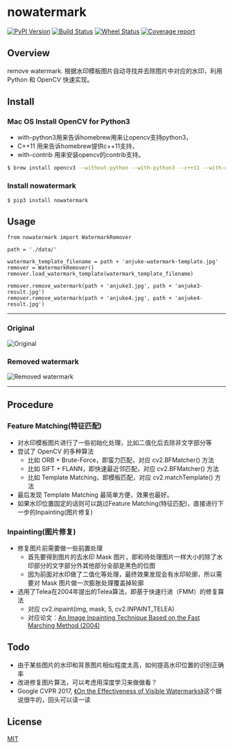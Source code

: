 # nowatermark

[![PyPI Version](https://img.shields.io/pypi/v/nowatermark.svg)](https://pypi.python.org/pypi/nowatermark)
[![Build Status](https://img.shields.io/travis/nowatermark/nowatermark/master.svg)](https://travis-ci.org/nowatermark/nowatermark)
[![Wheel Status](https://img.shields.io/badge/wheel-yes-brightgreen.svg)](https://pypi.python.org/pypi/nowatermark)
[![Coverage report](https://img.shields.io/codecov/c/github/nowatermark/nowatermark/master.svg)](https://codecov.io/github/nowatermark/nowatermark?branch=master)

## Overview
remove watermark. 
根据水印模板图片自动寻找并去除图片中对应的水印，利用 Python 和 OpenCV 快速实现。


## Install

### Mac OS Install OpenCV for Python3

- with-python3用来告诉homebrew用来让opencv支持python3，
- C++11 用来告诉homebrew提供c++11支持，
- with-contrib 用来安装opencv的contrib支持。

```bash
$ brew install opencv3 --without-python --with-python3 --c++11 --with-contrib  
```

### Install nowatermark
```
$ pip3 install nowatermark
```

## Usage

```
from nowatermark import WatermarkRemover

path = './data/'

watermark_template_filename = path + 'anjuke-watermark-template.jpg'
remover = WatermarkRemover()
remover.load_watermark_template(watermark_template_filename)

remover.remove_watermark(path + 'anjuke3.jpg', path + 'anjuke3-result.jpg')
remover.remove_watermark(path + 'anjuke4.jpg', path + 'anjuke4-result.jpg')

```

---

### Original
![Original](https://github.com/SixQuant/nowatermark/blob/master/data/anjuke2.jpg)

### Removed watermark
![Removed watermark](https://github.com/SixQuant/nowatermark/blob/master/data/anjuke2-result.jpg)

---

## Procedure

### Feature Matching(特征匹配)
* 对水印模板图片进行了一些初始化处理，比如二值化后去除非文字部分等
* 尝试了 OpenCV 的多种算法
  - 比如 ORB + Brute-Force，即蛮力匹配，对应 cv2.BFMatcher() 方法
  - 比如 SIFT + FLANN，即快速最近邻匹配，对应 cv2.BFMatcher() 方法
  - 比如 Template Matching，即模板匹配，对应 cv2.matchTemplate() 方法
* 最后发现 Template Matching 最简单方便，效果也最好。 
* 如果水印位置固定的话则可以跳过Feature Matching(特征匹配)，直接进行下一步的Inpainting(图片修复)

### Inpainting(图片修复)
* 修复图片前需要做一些前置处理
  - 首先要得到图片的去水印 Mask 图片，即和待处理图片一样大小的除了水印部分的文字部分外其他部分全部是黑色的位图
  - 因为前面对水印做了二值化等处理，最终效果发现会有水印轮廓，所以需要对 Mask 图片做一次膨胀处理覆盖掉轮廓
* 选用了Telea在2004年提出的Telea算法，即基于快速行进（FMM）的修复算法
  - 对应 cv2.inpaint(img, mask, 5, cv2.INPAINT_TELEA)
  - 对应论文：[An Image Inpainting Technique Based on the Fast Marching Method (2004)](http://www.cs.rug.nl/~alext/PAPERS/JGT04/paper.pdf)

## Todo

* 由于某些图片的水印和背景图片相似程度太高，如何提高水印位置的识别正确率
* 改进修复图片算法，可以考虑用深度学习来做做看？
* Google CVPR 2017, [《On the Effectiveness of Visible Watermarks》](https://watermark-cvpr17.github.io)这个据说很牛的，回头可以读一读

## License

[MIT](https://tldrlegal.com/license/mit-license)
